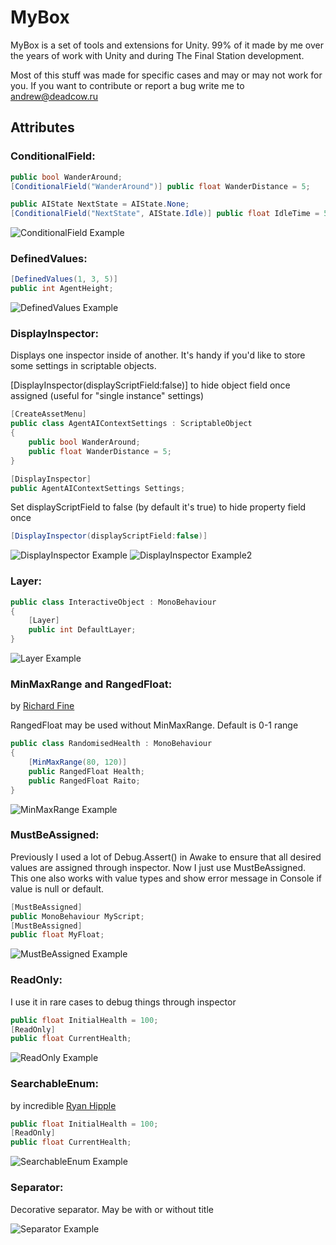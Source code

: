 # MyBox
MyBox is a set of tools and extensions for Unity. 99% of it made by me over the years of work with Unity and during The Final Station development. 

Most of this stuff was made for specific cases and may or may not work for you. If you want to contribute or report a bug write me to andrew@deadcow.ru


## Attributes
### ConditionalField:
```c#
public bool WanderAround;
[ConditionalField("WanderAround")] public float WanderDistance = 5;

public AIState NextState = AIState.None;
[ConditionalField("NextState", AIState.Idle)] public float IdleTime = 5;
```
![ConditionalField Example][ConditionalField]

[ConditionalField]: http://deadcow.ru/MyBox/ConditionalField.gif "ConditionalField Example"


### DefinedValues:
```c#
[DefinedValues(1, 3, 5)]
public int AgentHeight;
```
![DefinedValues Example][DefinedValues]

[DefinedValues]: http://deadcow.ru/MyBox/DefinedValues.gif "DefinedValues Example"


### DisplayInspector:
Displays one inspector inside of another. 
It's handy if you'd like to store some settings in scriptable objects.

[DisplayInspector(displayScriptField:false)] to hide object field once assigned (useful for "single instance" settings)
```c#
[CreateAssetMenu]
public class AgentAIContextSettings : ScriptableObject
{
	public bool WanderAround;
	public float WanderDistance = 5;
}
```
```c#
[DisplayInspector]
public AgentAIContextSettings Settings;
```
Set displayScriptField to false (by default it's true) to hide property field once 
```c#
[DisplayInspector(displayScriptField:false)]
```
![DisplayInspector Example][DisplayInspector]
![DisplayInspector Example2][DisplayInspector2]

[DisplayInspector]: http://deadcow.ru/MyBox/DisplayInspector.gif "DisplayInspector Example"
[DisplayInspector2]: http://deadcow.ru/MyBox/DisplayInspector2.gif "DisplayInspector Example2"


### Layer:
```c#
public class InteractiveObject : MonoBehaviour
{
	[Layer] 
	public int DefaultLayer;
}
```
![Layer Example][Layer]

[Layer]: http://deadcow.ru/MyBox/LayerAttribute.gif "Layer Example"


### MinMaxRange and RangedFloat:
by [Richard Fine](https://bitbucket.org/richardfine/scriptableobjectdemo)

RangedFloat may be used without MinMaxRange. Default is 0-1 range
```c#
public class RandomisedHealth : MonoBehaviour
{
	[MinMaxRange(80, 120)] 
	public RangedFloat Health;
	public RangedFloat Raito;
}
```
![MinMaxRange Example][MinMaxRange]

[MinMaxRange]: http://deadcow.ru/MyBox/MinMaxRange.gif "MinMaxRange Example"


### MustBeAssigned:
Previously I used a lot of Debug.Assert() in Awake to ensure that all desired values are assigned through inspector.
Now I just use MustBeAssigned. This one also works with value types and show error message in Console if value is null or default.
```c#
[MustBeAssigned]
public MonoBehaviour MyScript;
[MustBeAssigned]
public float MyFloat;
```
![MustBeAssigned Example][MustBeAssigned]

[MustBeAssigned]: http://deadcow.ru/MyBox/MustBeAssigned.png "MustBeAssigned Example"


### ReadOnly:
I use it in rare cases to debug things through inspector
```c#
public float InitialHealth = 100;
[ReadOnly]
public float CurrentHealth;
```
![ReadOnly Example][ReadOnly]

[ReadOnly]: http://deadcow.ru/MyBox/ReadOnly.png "ReadOnly Example"


### SearchableEnum:
by incredible [Ryan Hipple](https://github.com/roboryantron/UnityEditorJunkie)
```c#
public float InitialHealth = 100;
[ReadOnly]
public float CurrentHealth;
```
![SearchableEnum Example][SearchableEnum]

[SearchableEnum]: https://user-images.githubusercontent.com/20144789/39614240-5e844c24-4f3c-11e8-998a-e0fbf969ddd4.gif "SearchableEnum Example"


### Separator:
Decorative separator. May be with or without title

![Separator Example][Separator]

[Separator]: http://deadcow.ru/MyBox/Separator.png "Separator Example"
